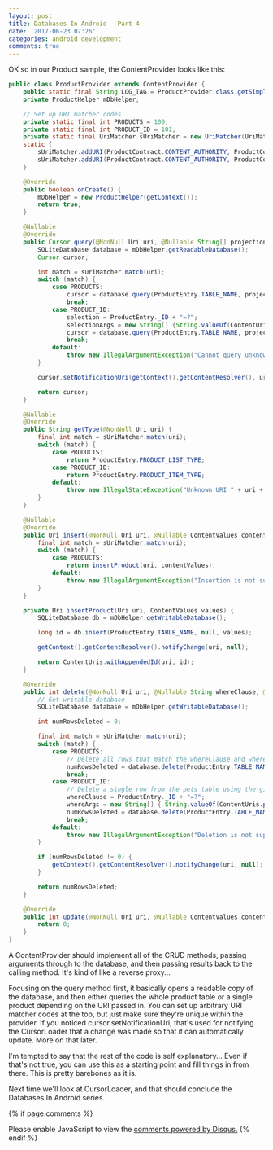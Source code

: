 ```yaml
---
layout: post
title: Databases In Android - Part 4
date: '2017-06-23 07:26'
categories: android development
comments: true
---
```


OK so in our Product sample, the ContentProvider looks like this:

```java
public class ProductProvider extends ContentProvider {
    public static final String LOG_TAG = ProductProvider.class.getSimpleName();
    private ProductHelper mDbHelper;

    // Set up URI matcher codes
    private static final int PRODUCTS = 100;
    private static final int PRODUCT_ID = 101;
    private static final UriMatcher sUriMatcher = new UriMatcher(UriMatcher.NO_MATCH);
    static {
        sUriMatcher.addURI(ProductContract.CONTENT_AUTHORITY, ProductContract.PATH_PRODUCT, PRODUCTS);
        sUriMatcher.addURI(ProductContract.CONTENT_AUTHORITY, ProductContract.PATH_PRODUCT + "/#", PRODUCT_ID);
    }

    @Override
    public boolean onCreate() {
        mDbHelper = new ProductHelper(getContext());
        return true;
    }

    @Nullable
    @Override
    public Cursor query(@NonNull Uri uri, @Nullable String[] projection, @Nullable String selection, @Nullable String[] selectionArgs, @Nullable String sortOrder) {
        SQLiteDatabase database = mDbHelper.getReadableDatabase();
        Cursor cursor;

        int match = sUriMatcher.match(uri);
        switch (match) {
            case PRODUCTS:
                cursor = database.query(ProductEntry.TABLE_NAME, projection, selection, selectionArgs, null, null, sortOrder);
                break;
            case PRODUCT_ID:
                selection = ProductEntry._ID + "=?";
                selectionArgs = new String[] {String.valueOf(ContentUris.parseId(uri))};
                cursor = database.query(ProductEntry.TABLE_NAME, projection, selection, selectionArgs, null, null, sortOrder);
                break;
            default:
                throw new IllegalArgumentException("Cannot query unknown URI " + uri);
        }

        cursor.setNotificationUri(getContext().getContentResolver(), uri);

        return cursor;
    }

    @Nullable
    @Override
    public String getType(@NonNull Uri uri) {
        final int match = sUriMatcher.match(uri);
        switch (match) {
            case PRODUCTS:
                return ProductEntry.PRODUCT_LIST_TYPE;
            case PRODUCT_ID:
                return ProductEntry.PRODUCT_ITEM_TYPE;
            default:
                throw new IllegalStateException("Unknown URI " + uri + " with match " + match);
        }
    }

    @Nullable
    @Override
    public Uri insert(@NonNull Uri uri, @Nullable ContentValues contentValues) {
        final int match = sUriMatcher.match(uri);
        switch (match) {
            case PRODUCTS:
                return insertProduct(uri, contentValues);
            default:
                throw new IllegalArgumentException("Insertion is not supported for " + uri);
        }
    }

    private Uri insertProduct(Uri uri, ContentValues values) {
        SQLiteDatabase db = mDbHelper.getWritableDatabase();

        long id = db.insert(ProductEntry.TABLE_NAME, null, values);

        getContext().getContentResolver().notifyChange(uri, null);

        return ContentUris.withAppendedId(uri, id);
    }

    @Override
    public int delete(@NonNull Uri uri, @Nullable String whereClause, @Nullable String[] whereArgs) {
        // Get writable database
        SQLiteDatabase database = mDbHelper.getWritableDatabase();

        int numRowsDeleted = 0;

        final int match = sUriMatcher.match(uri);
        switch (match) {
            case PRODUCTS:
                // Delete all rows that match the whereClause and whereArgs
                numRowsDeleted = database.delete(ProductEntry.TABLE_NAME, whereClause, whereArgs);
                break;
            case PRODUCT_ID:
                // Delete a single row from the pets table using the given ID
                whereClause = ProductEntry._ID + "=?";
                whereArgs = new String[] { String.valueOf(ContentUris.parseId(uri)) };
                numRowsDeleted = database.delete(ProductEntry.TABLE_NAME, whereClause, whereArgs);
                break;
            default:
                throw new IllegalArgumentException("Deletion is not supported for " + uri);
        }

        if (numRowsDeleted != 0) {
            getContext().getContentResolver().notifyChange(uri, null);
        }

        return numRowsDeleted;
    }

    @Override
    public int update(@NonNull Uri uri, @Nullable ContentValues contentValues, @Nullable String s, @Nullable String[] strings) {
        return 0;
    }
}
```

A ContentProvider should implement all of the CRUD methods, passing arguments through to the database, and then passing results back to the calling method. It's kind of like a reverse proxy...

Focusing on the query method first, it basically opens a readable copy of the database, and then either queries the whole product table or a single product depending on the URI passed in. You can set up arbitrary URI matcher codes at the top, but just make sure they're unique within the provider. If you noticed cursor.setNotificationUri, that's used for notifying the CursorLoader that a change was made so that it can automatically update. More on that later.

I'm tempted to say that the rest of the code is self explanatory... Even if that's not true, you can use this as a starting point and fill things in from there. This is pretty barebones as it is.

Next time we'll look at CursorLoader, and that should conclude the Databases In Android series.


{% if page.comments %}
<div id="disqus_thread"></div>
<script>
    /**
     *  RECOMMENDED CONFIGURATION VARIABLES: EDIT AND UNCOMMENT THE SECTION BELOW TO INSERT DYNAMIC VALUES FROM YOUR PLATFORM OR CMS.
     *  LEARN WHY DEFINING THESE VARIABLES IS IMPORTANT: https://disqus.com/admin/universalcode/#configuration-variables
     */
    /*
    var disqus_config = function () {
        this.page.url = PAGE_URL;  // Replace PAGE_URL with your page's canonical URL variable
        this.page.identifier = PAGE_IDENTIFIER; // Replace PAGE_IDENTIFIER with your page's unique identifier variable
    };
    */
    (function() {  // DON'T EDIT BELOW THIS LINE
        var d = document, s = d.createElement('script');

        s.src = '//blog-dalydays-com.disqus.com/embed.js';

        s.setAttribute('data-timestamp', +new Date());
        (d.head || d.body).appendChild(s);
    })();
</script>
<noscript>Please enable JavaScript to view the <a href="https://disqus.com/?ref_noscript" rel="nofollow">comments powered by Disqus.</a></noscript>
{% endif %}
